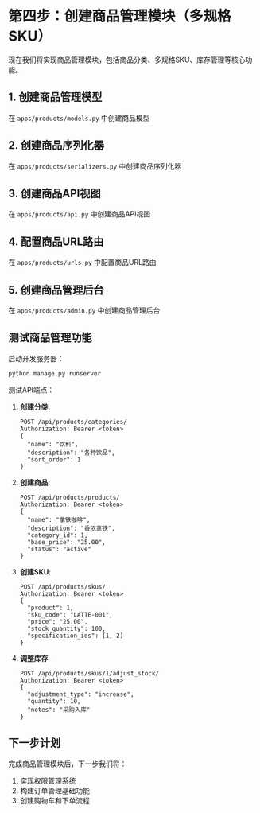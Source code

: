 # 第四步：创建商品管理模块（多规格SKU）

现在我们将实现商品管理模块，包括商品分类、多规格SKU、库存管理等核心功能。

## 1. 创建商品管理模型

在 `apps/products/models.py` 中创建商品模型

## 2. 创建商品序列化器

在 `apps/products/serializers.py` 中创建商品序列化器

## 3. 创建商品API视图

在 `apps/products/api.py` 中创建商品API视图

## 4. 配置商品URL路由

在 `apps/products/urls.py` 中配置商品URL路由

## 5. 创建商品管理后台

在 `apps/products/admin.py` 中创建商品管理后台


## 测试商品管理功能

启动开发服务器：
```bash
python manage.py runserver
```

测试API端点：

1. **创建分类**:
   ```
   POST /api/products/categories/
   Authorization: Bearer <token>
   {
     "name": "饮料",
     "description": "各种饮品",
     "sort_order": 1
   }
   ```

2. **创建商品**:
   ```
   POST /api/products/products/
   Authorization: Bearer <token>
   {
     "name": "拿铁咖啡",
     "description": "香浓拿铁",
     "category_id": 1,
     "base_price": "25.00",
     "status": "active"
   }
   ```

3. **创建SKU**:
   ```
   POST /api/products/skus/
   Authorization: Bearer <token>
   {
     "product": 1,
     "sku_code": "LATTE-001",
     "price": "25.00",
     "stock_quantity": 100,
     "specification_ids": [1, 2]
   }
   ```

4. **调整库存**:
   ```
   POST /api/products/skus/1/adjust_stock/
   Authorization: Bearer <token>
   {
     "adjustment_type": "increase",
     "quantity": 10,
     "notes": "采购入库"
   }
   ```

## 下一步计划

完成商品管理模块后，下一步我们将：
1. 实现权限管理系统
2. 构建订单管理基础功能
3. 创建购物车和下单流程